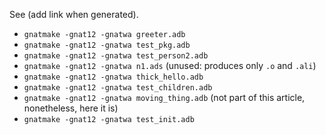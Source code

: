 See (add link when generated).

- `gnatmake -gnat12 -gnatwa greeter.adb`
- `gnatmake -gnat12 -gnatwa test_pkg.adb`
- `gnatmake -gnat12 -gnatwa test_person2.adb`
- `gnatmake -gnat12 -gnatwa n1.ads` (unused: produces only `.o` and `.ali`)
- `gnatmake -gnat12 -gnatwa thick_hello.adb`
- `gnatmake -gnat12 -gnatwa test_children.adb`
- `gnatmake -gnat12 -gnatwa moving_thing.adb` (not part of this article, nonetheless, here it is)
- `gnatmake -gnat12 -gnatwa test_init.adb`
